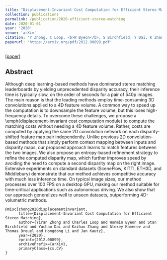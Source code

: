 ```yaml
---
title: "Displacement-Invariant Cost Computation for Efficient Stereo Matching"
collection: publications
permalink: /publication/2020-efficient-stereo-matching
date: 2020-01-01
year: '2020'
venue: 'arXiv'
citation: 'Y Zhong, C Loop, <b>W Byeon</b>, S Birchfield, Y Dai, K Zhang, A Kamenev, T Breuel, H Li, J Kautz <b>|</b> <i>NeurIPS 2020</i> '
paperurl: 'https://arxiv.org/pdf/2012.00899.pdf'
---
```

[[paper]](https://arxiv.org/pdf/2012.00899.pdf) 

## Abstract
Although deep learning-based methods have dominated stereo matching leaderboards by yielding unprecedented disparity accuracy, their inference time is typically slow, on the order of seconds for a pair of 540p images. The main reason is that the leading methods employ time-consuming 3D convolutions applied to a 4D feature volume. A common way to speed up the computation is to downsample the feature volume, but this loses high-frequency details. To overcome these challenges, we propose a \emph{displacement-invariant cost computation module} to compute the matching costs without needing a 4D feature volume. Rather, costs are computed by applying the same 2D convolution network on each disparity-shifted feature map pair independently. Unlike previous 2D convolution-based methods that simply perform context mapping between inputs and disparity maps, our proposed approach learns to match features between the two images. We also propose an entropy-based refinement strategy to refine the computed disparity map, which further improves speed by avoiding the need to compute a second disparity map on the right image. Extensive experiments on standard datasets (SceneFlow, KITTI, ETH3D, and Middlebury) demonstrate that our method achieves competitive accuracy with much less inference time. On typical image sizes, our method processes over 100 FPS on a desktop GPU, making our method suitable for time-critical applications such as autonomous driving. We also show that our approach generalizes well to unseen datasets, outperforming 4D-volumetric methods. 


```
@misc{zhong2020displacementinvariant,
      title={Displacement-Invariant Cost Computation for Efficient Stereo Matching}, 
      author={Yiran Zhong and Charles Loop and Wonmin Byeon and Stan Birchfield and Yuchao Dai and Kaihao Zhang and Alexey Kamenev and Thomas Breuel and Hongdong Li and Jan Kautz},
      year={2020},
      eprint={2012.00899},
      archivePrefix={arXiv},
      primaryClass={cs.CV}
}
```
